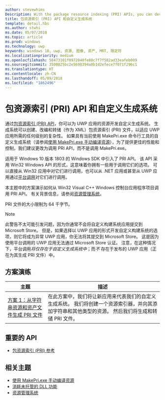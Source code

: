 ```yaml
---
author: stevewhims
Description: With the package resource indexing (PRI) APIs, you can develop a custom build system for your UWP app's resources. The build system will be able to create, version, and dump PRI files to whatever level of complexity your UWP app needs.
title: 包资源索引 (PRI) API 和自定义生成系统
template: detail.hbs
ms.author: stwhi
ms.date: 05/07/2018
ms.topic: article
ms.prod: windows
ms.technology: uwp
keywords: windows 10, uwp, 资源, 图像, 资产, MRT, 限定符
ms.localizationpriority: medium
ms.openlocfilehash: 58473101f0972040fe80c7f7f582ad33eafeb009
ms.sourcegitcommit: 3500825bc2e5698394a8b1d2efece7f071f296c1
ms.translationtype: HT
ms.contentlocale: zh-CN
ms.lasthandoff: 05/09/2018
ms.locfileid: "1862496"
---
```

# <a name="package-resource-indexing-pri-apis-and-custom-build-systems"></a>包资源索引 (PRI) API 和自定义生成系统
通过[包资源索引 (PRI) API](https://msdn.microsoft.com/library/windows/desktop/mt845690)，你可以为 UWP 应用的资源开发自定义生成系统。 生成系统可以创建、改编和转储（作为 XML）包资源索引 (PRI) 文件，以适应 UWP 应用所需的任何级别的复杂性。 如果具有当前使用 MakePri.exe 命令行工具的自定义生成系统（请参阅[使用 MakePri.exe 手动编译资源](makepri-exe-command-options.md)），为了提供更佳的性能和控制，我们建议更改为调用 PRI API，而不是调用 MakePri.exe。

适用于 Windows 10 版本 1803 的 Windows SDK 中引入了 PRI API。 该 API 采用 Win32 Windows API 的形式，这意味着你拥有一些用于调用它们的选项。 可以直接从 Win32 应用中对它们进行调用，也可以从 .NET 应用或甚至从 UWP 应用通过[平台调用](/dotnet/framework/interop/consuming-unmanaged-dll-functions?branch=live)对它们进行调用。

本主题中的方案演示如何从 Win32 Visual C++ Windows 控制台应用程序项目调用 PRI API。 有关背景信息，请参阅[资源管理系统](resource-management-system.md)。

PRI 文件的大小限制为 64 千字节。

> [!NOTE]
> 此警告不太可能引发问题，因为你通常不会将自定义构建系统应用提交到 Microsoft Store。 但是，如果选择以 UWP 应用的形式开发自定义构建系统的选项，则它将成为异常 UWP 应用，你无法将其提交到 Microsoft Store。 这是因为使用平台调用的 UWP 应用无法通过 Microsoft Store 认证。 注意，在这种情况下，平台调用*将仅存在于自定义生成系统中*；而*不* 存在于发布的 UWP 应用（正在为其生成 PRI 文件）中。

## <a name="scenario-walkthroughs"></a>方案演练
|主题|描述|
|-|-|
|[方案 1：从字符串资源和资产文件生成 PRI 文件](pri-apis-scenario-1.md)|在此方案中，我们将让新应用来代表我们的自定义生成系统。 我们将创建一个资源索引器，并向其添加字符串和其他类型的资源。 然后我们将生成和转储 PRI 文件。|

## <a name="important-apis"></a>重要的 API
* [包资源索引 (PRI) 参考](https://msdn.microsoft.com/library/windows/desktop/mt845690)

## <a name="related-topics"></a>相关主题
* [使用 MakePri.exe 手动编译资源](makepri-exe-command-options.md)
* [消耗未托管的 DLL 功能](/dotnet/framework/interop/consuming-unmanaged-dll-functions?branch=live)
* [资源管理系统](resource-management-system.md)
